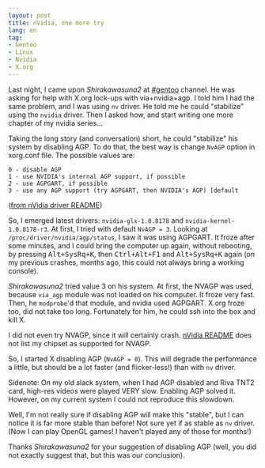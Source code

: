 ```yaml
---
layout: post
title: nVidia, one more try
lang: en
tag:
- Gentoo
- Linux
- Nvidia
- X.org
---
```


Last night, I came upon _Shirakawasuna2_ at [#gentoo](irc://irc.freenode.net/gentoo) channel. He was asking for help with X.org lock-ups with via+nvidia+agp. I told him I had the same problem, and I was using `nv` driver. He told me he could "stabilize" using the `nvidia` driver. Then I asked how, and start writing one more chapter of my nvidia series…


Taking the long story (and conversation) short, he could "stabilize" his system by disabling AGP. To do that, the best way is change `NvAGP` option in xorg.conf file. The possible values are:


    0 - disable AGP
    1 - use NVIDIA's internal AGP support, if possible
    2 - use AGPGART, if possible
    3 - use any AGP support (try AGPGART, then NVIDIA's AGP) [default

([from nVidia driver README](http://download.nvidia.com/XFree86/Linux-x86/1.0-8178/README/appendix-d.html))

So, I emerged latest drivers: `nvidia-glx-1.0.8178` and `nvidia-kernel-1.0.8178-r3`. At first, I tried with default `NvAGP = 3`. Looking at `/proc/driver/nvidia/agp/status`, I saw it was using AGPGART. It froze after some minutes, and I could bring the computer up again, without rebooting, by pressing <kbd>Alt+SysRq+K</kbd>, then <kbd>Ctrl+Alt+F1</kbd> and <kbd>Alt+SysRq+K</kbd> again (on my previous crashes, months ago, this could not always bring a working console).

_Shirakawasuna2_ tried value 3 on his system. At first, the NVAGP was used, because `via_agp` module was not loaded on his computer. It froze very fast. Then, he `modprobe`'d that module, and nvidia used AGPGART. X.org froze too, did not take too long. Fortunately for him, he could ssh into the box and kill X.

I did not even try NVAGP, since it will certainly crash. [nVidia README](http://download.nvidia.com/XFree86/Linux-x86/1.0-8178/README/appendix-f.html) does not list my chipset as supported for NVAGP.

So, I started X disabling AGP (`NvAGP = 0`). This will degrade the performance a little, but should be a lot faster (and flicker-less!) than with `nv` driver.

Sidenote: On my old slack system, when I had AGP disabled and Riva TNT2 card, high-res videos were played VERY slow. Enabling AGP solved it. However, on my current system I could not reproduce this slowdown.

Well, I'm not really sure if disabling AGP will make this "stable", but I can notice it is far more stable than before! Not sure yet if as stable as `nv` driver. (Now I can play OpenGL games! I haven't played any of those for months!)

Thanks _Shirakawasuna2_ for your suggestion of disabling AGP (well, you did not exactly suggest that, but this was our conclusion).
